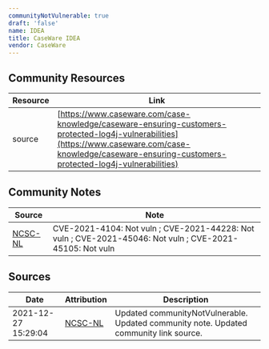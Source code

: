 ```yaml
---
communityNotVulnerable: true
draft: 'false'
name: IDEA
title: CaseWare IDEA
vendor: CaseWare
---
```



## Community Resources
| Resource | Link |
| --- | --- |
| source | [https://www.caseware.com/case-knowledge/caseware-ensuring-customers-protected-log4j-vulnerabilities](https://www.caseware.com/case-knowledge/caseware-ensuring-customers-protected-log4j-vulnerabilities) |

## Community Notes
| Source | Note |
| --- | --- |
| [NCSC-NL](https://github.com/NCSC-NL/log4shell/blob/main/software/README.md) | CVE-2021-4104: Not vuln ; CVE-2021-44228: Not vuln ; CVE-2021-45046: Not vuln ; CVE-2021-45105: Not vuln </ul> |

## Sources
| Date | Attribution | Description |
| --- | --- | --- |
| 2021-12-27 15:29:04 | [NCSC-NL](https://github.com/NCSC-NL/log4shell/blob/main/software/README.md) | Updated communityNotVulnerable. Updated community note. Updated community link source.  |
